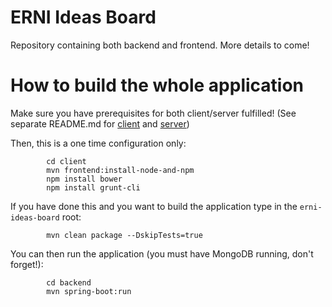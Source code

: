# ERNI Ideas Board
Repository containing both backend and frontend. More details to come!

# How to build the whole application
Make sure you have prerequisites for both client/server fulfilled! (See separate README.md for 
[client](https://github.com/ERNICommunity/erni-ideas-board/blob/master/client/README.md) and [server](https://github.com/ERNICommunity/erni-ideas-board/blob/master/backend/README.MD)) 
           
Then, this is a one time configuration only: 
            
            cd client
            mvn frontend:install-node-and-npm
            npm install bower           
            npm install grunt-cli

If you have done this and you want to build the application type in the `erni-ideas-board` root:
                   
            mvn clean package --DskipTests=true
            
You can then run the application (you must have MongoDB running, don't forget!):
            
            cd backend
            mvn spring-boot:run